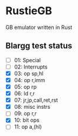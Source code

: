 # RustieGB
GB emulator written in Rust

## Blargg test status
- [ ] 01: Special
- [ ] 02: Interrupts
- [x] 03: op sp,hl
- [x] 04: op r,imm
- [x] 05: op rp
- [x] 06: ld r,r
- [x] 07: jr,jp,call,ret,rst
- [x] 08: misc instrs
- [ ] 09: op r,r
- [x] 10: bit ops
- [ ] 11: op a,(hl)
